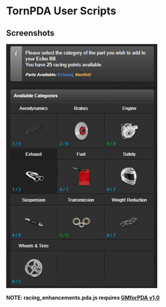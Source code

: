 <h1>TornPDA User Scripts</h1>


<h2>Screenshots</h2>
<picture>
  <img alt="parts" src=".github/images/parts.png">
</picture>


<b>NOTE: racing_enhancements.pda.js requires [GMforPDA v1.0](https://github.com/Manuito83/torn-pda/raw/master/userscripts/GMforPDA.user.js)</b>
